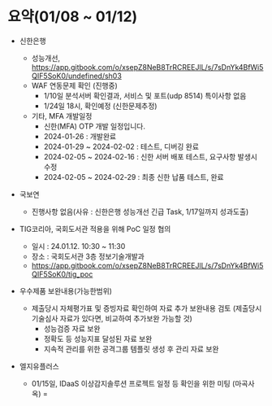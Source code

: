 # 요약(01/08 ~ 01/12) 

    
* 신한은행
    * 성능개선, https://app.gitbook.com/o/xsepZ8NeB8TrRCREEJlL/s/7sDnYk4BfWi5QIF5SoK0/undefined/sh03
    * WAF 연동문제 확인 (진행중)
        * 1/10일 분석서버 확인결과, 서비스 및 포트(udp 8514) 특이사항 없음
        * 1/24일 18시, 확인예정 (신한문제추정)
    * 기타, MFA 개발일정
        * 신한(MFA) OTP 개발 일정입니다.
        * 2024-01-26 : 개발완료
        * 2024-01-29 ~ 2024-02-02 : 테스트, 디버깅 완료
        * 2024-02-05 ~ 2024-02-16 : 신한 서버 배포 테스트, 요구사항 발생시 수정
        * 2024-02-05 ~ 2024-02-29 : 최종 신한 납품 테스트, 완료


* 국보연
    * 진행사항 없음(사유 : 신한은행 성능개선 긴급 Task, 1/17일까지 성과도출)


* TIG코리아, 국회도서관 적용을 위해 PoC 일정 협의
    * 일시 : 24.01.12. 10:30 ~ 11:30
    * 장소 : 국회도서관 3층 정보기술개발과
    * https://app.gitbook.com/o/xsepZ8NeB8TrRCREEJlL/s/7sDnYk4BfWi5QIF5SoK0/tig_poc


* 우수제품 보완내용(가능한범위)
    * 제출당시 자체평가표 및 증빙자료 확인하여 자료 추가 보완내용 검토 (제출당시 기술심사 자료가 있다면, 비교하여 추가보완 가능할 것)
        * 성능검증 자료 보완
        * 정확도 등 성능지표 달성된 자료 보완
        * 지속적 관리를 위한 공격그룹 템플릿 생성 후 관리 자료 보완


* 엘지유플러스
    * 01/15일, IDaaS 이상감지솔루션 프로젝트 일정 등 확인을 위한 미팅 (마곡사옥)
=